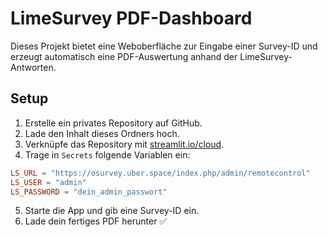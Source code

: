 # LimeSurvey PDF-Dashboard

Dieses Projekt bietet eine Weboberfläche zur Eingabe einer Survey-ID und erzeugt automatisch eine PDF-Auswertung anhand der LimeSurvey-Antworten.

## Setup

1. Erstelle ein privates Repository auf GitHub.
2. Lade den Inhalt dieses Ordners hoch.
3. Verknüpfe das Repository mit [streamlit.io/cloud](https://streamlit.io/cloud).
4. Trage in `Secrets` folgende Variablen ein:

```toml
LS_URL = "https://osurvey.uber.space/index.php/admin/remotecontrol"
LS_USER = "admin"
LS_PASSWORD = "dein_admin_passwort"
```

5. Starte die App und gib eine Survey-ID ein.
6. Lade dein fertiges PDF herunter ✅
